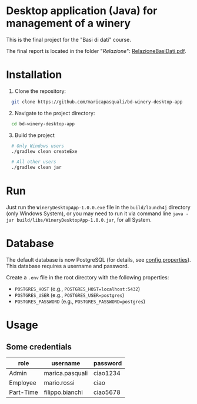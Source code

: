 # Desktop application (Java) for management of a winery

This is the final project for the "Basi di dati" course.

The final report is located in the folder "_Relazione_": [RelazioneBasiDati.pdf](/Relazione/RelazioneBasiDati.pdf).

# Installation

1. Clone the repository:
```bash 
  git clone https://github.com/maricapasquali/bd-winery-desktop-app
```
2. Navigate to the project directory:
```bash
  cd bd-winery-desktop-app
```
3. Build the project
```bash
  # Only Windows users
  ./gradlew clean createExe 
```

```bash
  # All other users
  ./gradlew clean jar 
```

# Run

Just run the `WineryDesktopApp-1.0.0.exe` file in the ``build/launch4j`` directory (only Windows System), 
or you may need to run it via command line `java -jar build/libs/WineryDesktopApp-1.0.0.jar`, for all System.

# Database

The default database is now PostgreSQL (for details, see [config.properties](./src/main/resources/config.properties)).
This database requires a username and password.

Create a `.env` file in the root directory with the following properties:
- `POSTGRES_HOST` (e.g., `POSTGRES_HOST=localhost:5432`)
- `POSTGRES_USER` (e.g., `POSTGRES_USER=postgres`)
- `POSTGRES_PASSWORD` (e.g., `POSTGRES_PASSWORD=postgres`)

# Usage
## Some credentials

| role      | username        | password |
------------|-----------------|----------|
| Admin     | marica.pasquali | ciao1234 |  
| Employee  | mario.rossi     | ciao     |  
| Part-Time | filippo.bianchi | ciao5678 |  
